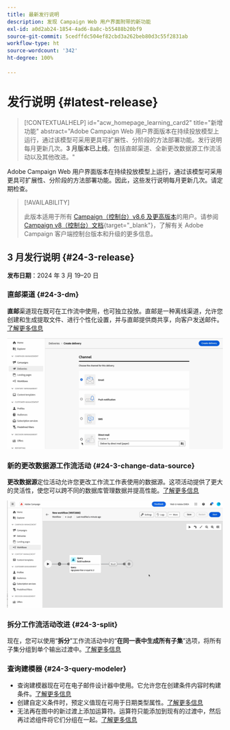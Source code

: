 ```yaml
---
title: 最新发行说明
description: 发现 Campaign Web 用户界面附带的新功能
exl-id: a0d2ab24-1854-4ad6-8a8c-b55488b20bf9
source-git-commit: 5cedffdc504ef82cbd3a262beb80d3c55f2831ab
workflow-type: ht
source-wordcount: '342'
ht-degree: 100%

---
```


# 发行说明 {#latest-release}


>[!CONTEXTUALHELP]
>id="acw_homepage_learning_card2"
>title="新增功能"
>abstract="Adobe Campaign Web 用户界面版本在持续投放模型上运行，通过该模型可采用更具可扩展性、分阶段的方法部署功能。发行说明每月更新几次。**3 月版本已上线**，包括直邮渠道、全新更改数据源工作流活动以及其他改进。"


<!--Last update: **March 19, 2024**-->

Adobe Campaign Web 用户界面版本在持续投放模型上运行，通过该模型可采用更具可扩展性、分阶段的方法部署功能。因此，这些发行说明每月更新几次。请定期检查。

>[!AVAILABILITY]
>
>此版本适用于所有 [Campaign（控制台）v8.6 及更高版本](https://experienceleague.adobe.com/docs/campaign/campaign-v8/releases/release-notes.html?lang=zh-Hans)的用户。请参阅 [Campaign v8（控制台）文档](https://experienceleague.adobe.com/docs/campaign/campaign-v8/releases/upgrades.html?lang=zh-Hans){target="_blank"}，了解有关 Adobe Campaign 客户端控制台版本和升级的更多信息。

## 3 月发行说明 {#24-3-release}

**发布日期**：2024 年 3 月 19–20 日

### 直邮渠道 {#24-3-dm}

**直邮**&#x200B;渠道现在既可在工作流中使用，也可独立投放。直邮是一种离线渠道，允许您创建和生成提取文件、进行个性化设置，并与直邮提供商共享，向客户发送邮件。[了解更多信息](../direct-mail/gs-direct-mail.md)

![](../assets/do-not-localize/direct-mail.gif)

### 新的更改数据源工作流活动 {#24-3-change-data-source}

**更改数据源**&#x200B;定位活动允许您更改工作流工作表使用的数据源。这项活动提供了更大的灵活性，使您可以跨不同的数据库管理数据并提高性能。[了解更多信息](../workflows/activities/change-data-source.md)

![](../assets/do-not-localize/change-data-source.gif)

### 拆分工作流活动改进 {#24-3-split}

现在，您可以使用“**拆分**”工作流活动中的“**在同一表中生成所有子集**”选项，将所有子集分组到单个输出过渡中。[了解更多信息](../workflows/activities/split.md)

### 查询建模器 {#24-3-query-modeler}

* 查询建模器现在可在电子邮件设计器中使用。它允许您在创建条件内容时构建条件。[了解更多信息](../personalization/conditions.md)
* 创建自定义条件时，预定义值现在可用于日期类型属性。[了解更多信息](../query/build-query.md)
* 无法再在图中的新过渡上添加运算符。运算符只能添加到现有的过渡中，然后再过滤组件将它们分组在一起。[了解更多信息](../query/build-query.md)
